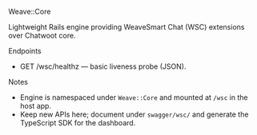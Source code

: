 Weave::Core

Lightweight Rails engine providing WeaveSmart Chat (WSC) extensions over Chatwoot core.

Endpoints
- GET /wsc/healthz — basic liveness probe (JSON).

Notes
- Engine is namespaced under `Weave::Core` and mounted at `/wsc` in the host app.
- Keep new APIs here; document under `swagger/wsc/` and generate the TypeScript SDK for the dashboard.


